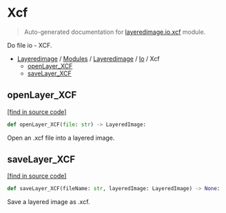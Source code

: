 # Xcf

> Auto-generated documentation for [layeredimage.io.xcf](../../../../layeredimage/io/xcf.py) module.

Do file io - XCF.

- [Layeredimage](../../README.md#layeredimage-index) / [Modules](../../MODULES.md#layeredimage-modules) / [Layeredimage](../index.md#layeredimage) / [Io](index.md#io) / Xcf
    - [openLayer_XCF](#openlayer_xcf)
    - [saveLayer_XCF](#savelayer_xcf)

## openLayer_XCF

[[find in source code]](../../../../layeredimage/io/xcf.py#L14)

```python
def openLayer_XCF(file: str) -> LayeredImage:
```

Open an .xcf file into a layered image.

## saveLayer_XCF

[[find in source code]](../../../../layeredimage/io/xcf.py#L134)

```python
def saveLayer_XCF(fileName: str, layeredImage: LayeredImage) -> None:
```

Save a layered image as .xcf.
